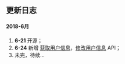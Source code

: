 
## 更新日志


#### 2018-6月

1. **6-21** 开源；
2. **6-24** 新增 [获取用户信息](API.md/#获取用户信息)，[修改用户信息](API.md/#修改用户信息) API；
3. 未完，待续...
